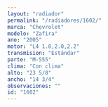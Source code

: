 ```yaml
---
layout: "radiador"
permalink: "/radiadores/1602/"
marca: "Chevrolet"
modelo: "Zafira"
ano: "2005"
motor: "L4 1.8,2.0,2.2"
transmision: "Estándar"
parte: "M-555"
clima: "Con clima"
alto: "23 5/8"
ancho: "14 3/4"
observaciones: ""
id: "1602"
---
```


